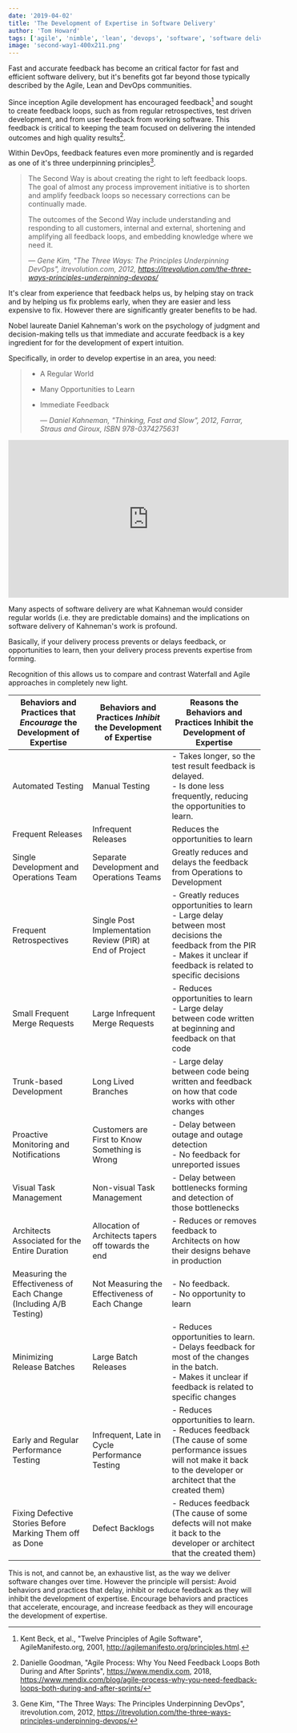 ```yaml
---
date: '2019-04-02'
title: 'The Development of Expertise in Software Delivery'
author: 'Tom Howard'
tags: ['agile', 'nimble', 'lean', 'devops', 'software', 'software delivery']
image: 'second-way1-400x211.png'
---
```


Fast and accurate feedback has become an critical factor for fast and efficient software delivery, but it's benefits got far beyond those typically described by the Agile, Lean and DevOps communities.

Since inception Agile development has encouraged feedback[^1] and sought to create feedback loops, such as from regular retrospectives, test driven development, and from user feedback from working software. This feedback is critical to keeping the team focused on delivering the intended outcomes and high quality results[^2].

Within DevOps, feedback features even more prominently and is regarded as one of it's three underpinning principles[^3].

> The Second Way is about creating the right to left feedback loops. The goal of almost any process improvement initiative is to shorten and amplify feedback loops so necessary corrections can be continually made.
>
> The outcomes of the Second Way include understanding and responding to all customers, internal and external, shortening and amplifying all feedback loops, and embedding knowledge where we need it.
>
> &mdash; <cite>Gene Kim, "The Three Ways: The Principles Underpinning DevOps", itrevolution.com, 2012, https://itrevolution.com/the-three-ways-principles-underpinning-devops/</cite>

It's clear from experience that feedback helps us, by helping stay on track and by helping us fix problems early, when they are easier and less expensive to fix. However there are significantly greater benefits to be had.

Nobel laureate Daniel Kahneman's work on the psychology of judgment and decision-making tells us that immediate and accurate feedback is a key ingredient for for the development of expert intuition.

Specifically, in order to develop expertise in an area, you need:

> - A Regular World
>
> - Many Opportunities to Learn
>
> - Immediate Feedback
>
>   &mdash; <cite>Daniel Kahneman, "Thinking, Fast and Slow", 2012, Farrar, Straus and Giroux, ISBN 978-0374275631</cite>

<iframe width="560" height="315" src="https://www.youtube.com/embed/ksopQLMQsq8" frameborder="0" allow="accelerometer; autoplay; encrypted-media; gyroscope; picture-in-picture" allowfullscreen></iframe>

Many aspects of software delivery are what Kahneman would consider regular worlds (i.e. they are predictable domains) and the implications on software delivery of Kahneman's work is profound.

Basically, if your delivery process prevents or delays feedback, or opportunities to learn, then your delivery process prevents expertise from forming.

Recognition of this allows us to compare and contrast Waterfall and Agile approaches in completely new light.

| Behaviors and Practices that _Encourage_ the Development of Expertise | Behaviors and Practices _Inhibit_ the Development of Expertise | Reasons the Behaviors and Practices Inhibit the Development of Expertise                                                                                                          |
| --------------------------------------------------------------------- | -------------------------------------------------------------- | --------------------------------------------------------------------------------------------------------------------------------------------------------------------------------- |
| Automated Testing                                                     | Manual Testing                                                 | - Takes longer, so the test result feedback is delayed.<br/>- Is done less frequently, reducing the opportunities to learn.                                                       |
| Frequent Releases                                                     | Infrequent Releases                                            | Reduces the opportunities to learn                                                                                                                                                |
| Single Development and Operations Team                                | Separate Development and Operations Teams                      | Greatly reduces and delays the feedback from Operations to Development                                                                                                            |
| Frequent Retrospectives                                               | Single Post Implementation Review (PIR) at End of Project      | - Greatly reduces opportunities to learn<br/> - Large delay between most decisions the feedback from the PIR<br/> - Makes it unclear if feedback is related to specific decisions |
| Small Frequent Merge Requests                                         | Large Infrequent Merge Requests                                | - Reduces opportunities to learn<br/>- Large delay between code written at beginning and feedback on that code                                                                    |
| Trunk-based Development                                               | Long Lived Branches                                            | - Large delay between code being written and feedback on how that code works with other changes                                                                                   |
| Proactive Monitoring and Notifications                                | Customers are First to Know Something is Wrong                 | - Delay between outage and outage detection<br/>- No feedback for unreported issues                                                                                               |
| Visual Task Management                                                | Non-visual Task Management                                     | - Delay between bottlenecks forming and detection of those bottlenecks                                                                                                            |
| Architects Associated for the Entire Duration                         | Allocation of Architects tapers off towards the end            | - Reduces or removes feedback to Architects on how their designs behave in production                                                                                             |
| Measuring the Effectiveness of Each Change (Including A/B Testing)    | Not Measuring the Effectiveness of Each Change                 | - No feedback.<br/>- No opportunity to learn                                                                                                                                      |
| Minimizing Release Batches                                            | Large Batch Releases                                           | - Reduces opportunities to learn.<br/>- Delays feedback for most of the changes in the batch.<br/> - Makes it unclear if feedback is related to specific changes                  |
| Early and Regular Performance Testing                                 | Infrequent, Late in Cycle Performance Testing                  | - Reduces opportunities to learn.<br/>- Reduces feedback (The cause of some performance issues will not make it back to the developer or architect that the created them)         |
| Fixing Defective Stories Before Marking Them off as Done              | Defect Backlogs                                                | - Reduces feedback (The cause of some defects will not make it back to the developer or architect that the created them)                                                          |

This is not, and cannot be, an exhaustive list, as the way we deliver software changes over time. However the principle will persist: Avoid behaviors and practices that delay, inhibit or reduce feedback as they will inhibit the development of expertise. Encourage behaviors and practices that accelerate, encourage, and increase feedback as they will encourage the development of expertise.

[^1]: Kent Beck, et al., "Twelve Principles of Agile Software", AgileManifesto.org, 2001, http://agilemanifesto.org/principles.html.
[^2]: Danielle Goodman, "Agile Process: Why You Need Feedback Loops Both During and After Sprints", https://www.mendix.com, 2018, https://www.mendix.com/blog/agile-process-why-you-need-feedback-loops-both-during-and-after-sprints/
[^3]: Gene Kim, "The Three Ways: The Principles Underpinning DevOps", itrevolution.com, 2012, https://itrevolution.com/the-three-ways-principles-underpinning-devops/
[^+]: Kahneman calls this "A Regular World"
